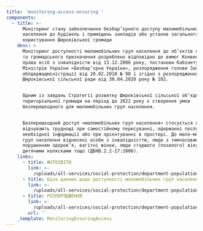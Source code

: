 ```yaml
---
title: 'monitoring-access-ensuring '
components:
  - title: >-
      Моніторинг стану забезпечення безбар’єрного доступу маломобільних груп
      населення до будівель і приміщень закладів або установ загального
      користування Широківської громади
    desc: >
      Моніторинг доступності маломобільних груп населення до об’єктів житлового
      та громадського призначення розроблено відповідно до вимог Конвенції про
      права осіб з інвалідністю від 13.12.2006 року, постанови Кабінету
      Міністрів України «Безбар’єрна Україна», розпорядження голови Запорізької
      облдержадміністрації від 20.02.2018 № 90 і згідно з розпорядженням голови
      Широківської сільської ради від 30.04.2020 року № 102.


      Одним із завдань Стратегії розвитку Широківської сільської об’єднаної
      територіальної громади на період до 2022 року є створення умов
      безперешкодного для маломобільних груп населення.


      Безперешкодний доступ «маломобільних груп населення» стосується людей, що
      відчувають труднощі при самостійному пересуванні, одержанні послуги,
      необхідної інформації або при орієнтуванні в просторі. До мало-мобільних
      груп населення віднесені особи з інвалідністтю, люди з тимчасовим
      порушенням здоров’я, вагітні жінки, люди старшого (похилого) віку, люди з
      дитячими колясками тощо (ДБНВ.2.2-17:2006).
    links:
      - title: ФОТОЗВІТИ
        link: >-
          /uploads/all-services/social-protection/department-population-social-protection/monitoring-access-ensuring-/Baza-dannykh.docx
      - title: База данних щодо доступності маломобільних груп населення
        link: >-
          /uploads/all-services/social-protection/department-population-social-protection/monitoring-access-ensuring-/Baza-dannykh.docx
      - title: РОЗПОРЯДЖЕННЯ
        link: >-
          /uploads/all-services/social-protection/department-population-social-protection/monitoring-access-ensuring-/Baza-dannykh.docx
        url: ''
    _template: MonitoringEnsuringAccess
---
```


